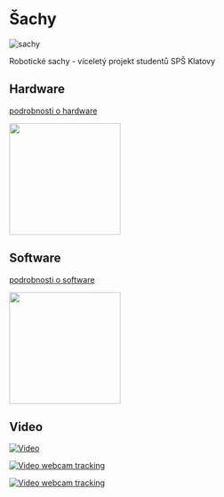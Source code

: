 ﻿# Šachy 

![sachy](https://github.com/mjirik/Sachy/blob/master/graphics/sachy.jpg?raw=true)

Robotické sachy - víceletý projekt studentů SPŠ Klatovy


## Hardware

[podrobnosti o hardware](https://github.com/mjirik/Sachy/blob/master/hardware.md)
<div>

<a href="https://github.com/mjirik/Sachy/blob/master/hardware.md"><img src="https://github.com/mjirik/Sachy/blob/master/graphics/sachy-hw.jpg?raw=true" align="top" height="200"></a>

</div>

## Software

[podrobnosti o software](https://github.com/mjirik/Sachy/blob/master/software.md)
<div>

<a href="https://github.com/mjirik/Sachy/blob/master/software.md"><img src="https://github.com/mjirik/Sachy/blob/master/graphics/sachy-sw.jpg?raw=true" align="top" height="200"></a>
</div>


## Video

[![Video](https://i.imgur.com/25jqV8F.jpg)](https://www.youtube.com/watch?v=4e7s2Jkg3LQ)

[![Video webcam tracking](https://img.youtube.com/vi/pHp0IgzMXa4/0.jpg)](https://www.youtube.com/watch?v=pHp0IgzMXa4)

[![Video webcam tracking](https://img.youtube.com/vi/m0MDI-YSEDc/0.jpg)](https://www.youtube.com/watch?v=m0MDI-YSEDc)
